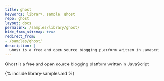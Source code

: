 ```yaml
---
title: ghost
keywords: library, sample, ghost
repo: ghost
layout: docs
permalink: /samples/library/ghost/
hide_from_sitemap: true
redirect_from:
- /samples/ghost/
description: |
  Ghost is a free and open source blogging platform written in JavaScript
---
```


Ghost is a free and open source blogging platform written in JavaScript


{% include library-samples.md %}
